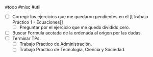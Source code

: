 #todo #misc #util 

* [ ] Corregir los ejercicios que me quedaron pendientes en el [[Trabajo Práctico 1 - Ecuaciones]]
	* [ ] Preguntar por el ejercicio que me quedo dividido cero.
* [ ] Buscar Formula acotada de la ordenada al origen por las dudas.
* [ ] Terminar TPs.
	* [ ] Trabajo Practico de Administración.
	* [ ] Trabajo Practico de Tecnología, Ciencia y Sociedad.
